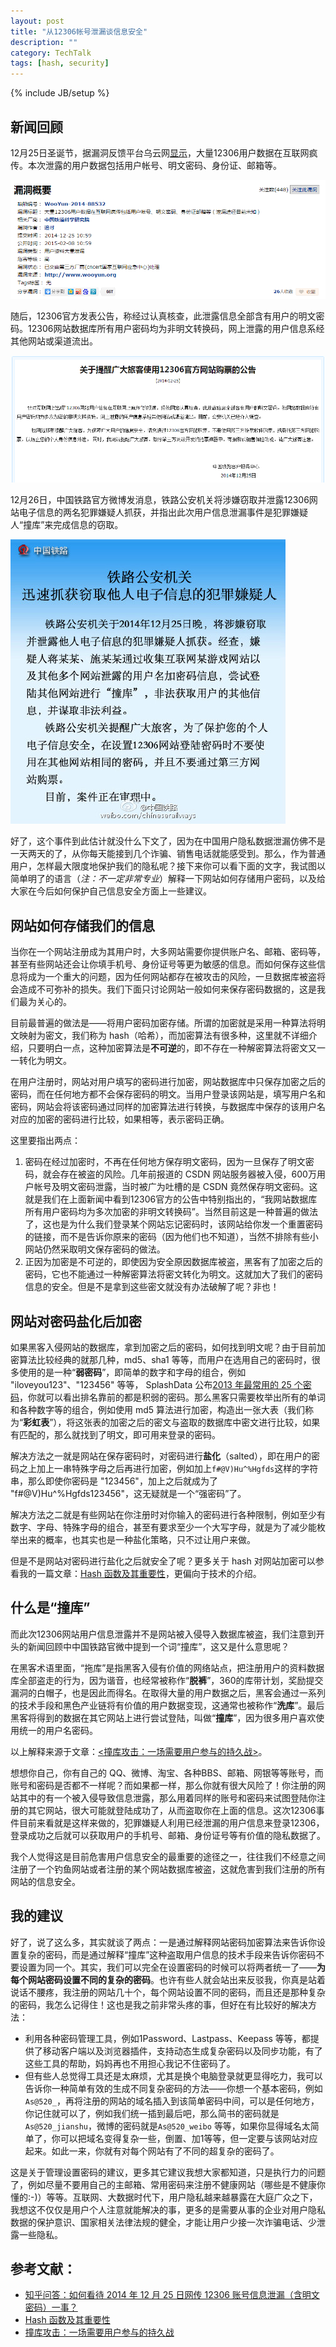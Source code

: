```yaml
---
layout: post
title: "从12306帐号泄漏谈信息安全"
description: ""
category: TechTalk 
tags: [hash, security]
---
```

{% include JB/setup %}

## 新闻回顾

12月25日圣诞节，据漏洞反馈平台乌云网[显示](http://www.wooyun.org/bugs/wooyun-2014-088532)，大量12306用户数据在互联网疯传。本次泄露的用户数据包括用户帐号、明文密码、身份证、邮箱等。

![乌云平台关于此漏洞报告](../../images/wooyun_notice.png)

随后，12306官方发表公告，称经过认真核查，此泄露信息全部含有用户的明文密码。12306网站数据库所有用户密码均为非明文转换码，网上泄露的用户信息系经其他网站或渠道流出。

![12306官方公告](../../images/12306_notice.png)

12月26日，中国铁路官方微博发消息，铁路公安机关将涉嫌窃取并泄露12306网站电子信息的两名犯罪嫌疑人抓获，并指出此次用户信息泄漏事件是犯罪嫌疑人“撞库”来完成信息的窃取。

![中国铁路官微发布公告](../../images/railway_weibo.jpg)

好了，这个事件到此估计就没什么下文了，因为在中国用户隐私数据泄漏仿佛不是一天两天的了，从你每天能接到几个诈骗、销售电话就能感受到。那么，作为普通用户，怎样最大限度地保护我们的隐私呢？接下来你可以看下面的文字，我试图以简单明了的语言（*注：不一定非常专业*）解释一下网站如何存储用户密码，以及给大家在今后如何保护自己信息安全方面上一些建议。

## 网站如何存储我们的信息

当你在一个网站注册成为其用户时，大多网站需要你提供账户名、邮箱、密码等，甚至有些网站还会让你填手机号、身份证号等更为敏感的信息。而如何保存这些信息将成为一个重大的问题，因为任何网站都存在被攻击的风险，一旦数据库被盗将会造成不可弥补的损失。我们下面只讨论网站一般如何来保存密码数据的，这是我们最为关心的。

目前最普遍的做法是——将用户密码加密存储。所谓的加密就是采用一种算法将明文映射为密文，我们称为 hash（哈希），而加密算法有很多种，这里就不详细介绍，只要明白一点，这种加密算法是**不可逆**的，即不存在一种解密算法将密文又一一转化为明文。

在用户注册时，网站对用户填写的密码进行加密，网站数据库中只保存加密之后的密码，而在任何地方都不会保存密码的明文。当用户登录该网站是，填写用户名和密码，网站会将该密码通过同样的加密算法进行转换，与数据库中保存的该用户名对应的加密的密码进行比较，如果相等，表示密码正确。

这里要指出两点：

1. 密码在经过加密时，不再在任何地方保存明文密码，因为一旦保存了明文密码，就会存在被盗的风险。几年前报道的 CSDN 网站服务器被入侵，600万用户帐号及明文密码泄露，当时被广为吐槽的是 CSDN 竟然保存明文密码。这就是我们在上面新闻中看到12306官方的公告中特别指出的，“我网站数据库所有用户密码均为多次加密的非明文转换码”。当然目前这是一种普遍的做法了，这也是为什么我们登录某个网站忘记密码时，该网站给你发一个重置密码的链接，而不是告诉你原来的密码（因为他们也不知道），当然不排除有些小网站仍然采取明文保存密码的做法。
2. 正因为加密是不可逆的，即使因为安全原因数据库被盗，黑客有了加密之后的密码，它也不能通过一种解密算法将密文转化为明文。这就加大了我们的密码信息的安全。但是不是拿到这些密文就没有办法破解了呢？非也！

## 网站对密码盐化后加密

如果黑客入侵网站的数据库，拿到加密之后的密码，如何找到明文呢？由于目前加密算法比较经典的就那几种，md5、sha1 等等，而用户在选用自己的密码时，很多使用的是一种“**弱密码**”，即简单的数字和字母的组合，例如 "iloveyou123"、"123456" 等等， SplashData 公布[2013 年最常用的 25 个密码](http://splashdata.com/press/worstpasswords2013.htm)，你就可以看出排名靠前的都是积弱的密码。那么黑客只需要枚举出所有的单词和各种数字等的组合，例如使用 md5 算法进行加密，构造出一张大表（我们称为“**彩虹表**”），将这张表的加密之后的密文与盗取的数据库中密文进行比较，如果有匹配的，那么就找到了明文，即可用来登录的密码。

解决方法之一就是网站在保存密码时，对密码进行**盐化**（salted），即在用户的密码之上加上一串特殊字母之后再进行加密，例如加上`f#@V)Hu^%Hgfds`这样的字符串，那么即使你密码是 "123456"，加上之后就成为了 "f#@V)Hu^%Hgfds123456"，这无疑就是一个“强密码”了。

解决方法之二就是有些网站在你注册时对你输入的密码进行各种限制，例如至少有数字、字母、特殊字母的组合，甚至有要求至少一个大写字母，就是为了减少能枚举出来的概率，也其实也是一种盐化策略，只不过让用户来做。

但是不是网站对密码进行盐化之后就安全了呢？更多关于 hash 对网站加密可以参看我的一篇文章：[Hash 函数及其重要性](http://www.cnblogs.com/hazir/p/hash_function_and_its_importance.html)，更偏向于技术的介绍。

## 什么是“撞库”

而此次12306网站用户信息泄露并不是网站被入侵导入数据库被盗，我们注意到开头的新闻回顾中中国铁路官微中提到一个词“撞库”，这又是什么意思呢？

在黑客术语里面，“拖库”是指黑客入侵有价值的网络站点，把注册用户的资料数据库全部盗走的行为，因为谐音，也经常被称作“**脱裤**”，360的库带计划，奖励提交漏洞的白帽子，也是因此而得名。在取得大量的用户数据之后，黑客会通过一系列的技术手段和黑色产业链将有价值的用户数据变现，这通常也被称作“**洗库**”。最后黑客将得到的数据在其它网站上进行尝试登陆，叫做“**撞库**”，因为很多用户喜欢使用统一的用户名密码。

以上解释来源于文章：[<撞库攻击：一场需要用户参与的持久战>](http://www.freebuf.com/articles/database/29267.html)。

想想你自己，你有自己的 QQ、微博、淘宝、各种BBS、邮箱、网银等等账号，而账号和密码是否都不一样呢？而如果都一样，那么你就有很大风险了！你注册的网站其中的有一个被入侵导致信息泄露，那么用着同样的账号和密码来试图登陆你注册的其它网站，很大可能就登陆成功了，从而盗取你在上面的信息。这次12306事件目前来看就是这样来做的，犯罪嫌疑人利用已经泄漏的用户信息来登录12306，登录成功之后就可以获取用户的手机号、邮箱、身份证号等有价值的隐私数据了。

我个人觉得这是目前危害用户信息安全的最重要的途径之一，往往我们不经意之间注册了一个钓鱼网站或者注册的某个网站数据库被盗，这就危害到我们注册的所有网站的信息安全。

## 我的建议

好了，说了这么多，其实就谈了两点：一是通过解释网站密码加密算法来告诉你设置复杂的密码，而是通过解释“撞库”这种盗取用户信息的技术手段来告诉你密码不要设置为同一个。其实，我们可以完全在设置密码的时候可以将两者统一了——**为每个网站密码设置不同的复杂的密码**。也许有些人就会站出来反驳我，你真是站着说话不腰疼，我注册的网站几十个，每个网站设置不同的密码，而且还是那种复杂的密码，我怎么记得住！这也是我之前非常头疼的事，但好在有比较好的解决方法：

* 利用各种密码管理工具，例如1Password、Lastpass、Keepass 等等，都提供了移动客户端以及浏览器插件，支持动态生成复杂密码以及同步功能，有了这些工具的帮助，妈妈再也不用担心我记不住密码了。
* 但有些人总觉得工具还是太麻烦，尤其是换个电脑登录就更显得吃力，我可以告诉你一种简单有效的生成不同复杂密码的方法——你想一个基本密码，例如`As@520_`，再将注册的网站的域名插入到该简单密码中间，可以是任何地方，你记住就可以了，例如我们统一插到最后吧，那么简书的密码就是`As@520_jianshu`，微博的密码就是`As@520_weibo` 等等，如果你显得域名太简单了，你可以把域名变得复杂一些，倒置、加1等等，但一定要与该网站对应起来。如此一来，你就有对每个网站有了不同的超复杂的密码了。

这是关于管理设置密码的建议，更多其它建议我想大家都知道，只是执行力的问题了，例如尽量不要用自己的主邮箱、常用密码来注册不健康网站（哪些是不健康你懂的:-)）等等。互联网、大数据时代下，用户隐私越来越暴露在大庭广众之下，我想这不仅仅是用户个人注意就能解决的事，更多的是需要从事的企业对用户隐私数据的保护意识、国家相关法律法规的健全，才能让用户少接一次诈骗电话、少泄露一些隐私。


## 参考文献：

* [知乎问答：如何看待 2014 年 12 月 25 日网传 12306 账号信息泄漏（含明文密码）一事？](http://www.zhihu.com/question/27244285)
* [Hash 函数及其重要性](http://www.cnblogs.com/hazir/p/hash_function_and_its_importance.html)
* [撞库攻击：一场需要用户参与的持久战](http://www.freebuf.com/articles/database/29267.html)
